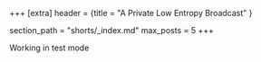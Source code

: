 +++
[extra]
header = {title = "A Private Low Entropy Broadcast" }

section_path = "shorts/_index.md"
max_posts = 5
+++

Working in test mode